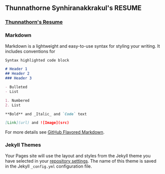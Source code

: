 ## Thunnathorne Synhiranakkrakul's RESUME

### [Thunnathorn's Resume](https://atomo15.github.io/resume/ts-resume.html)

### Markdown

Markdown is a lightweight and easy-to-use syntax for styling your writing. It includes conventions for

```markdown
Syntax highlighted code block

# Header 1
## Header 2
### Header 3

- Bulleted
- List

1. Numbered
2. List

**Bold** and _Italic_ and `Code` text

[Link](url) and ![Image](src)
```

For more details see [GitHub Flavored Markdown](https://guides.github.com/features/mastering-markdown/).

### Jekyll Themes

Your Pages site will use the layout and styles from the Jekyll theme you have selected in your [repository settings](https://github.com/atomo15/resume/settings). The name of this theme is saved in the Jekyll `_config.yml` configuration file.


